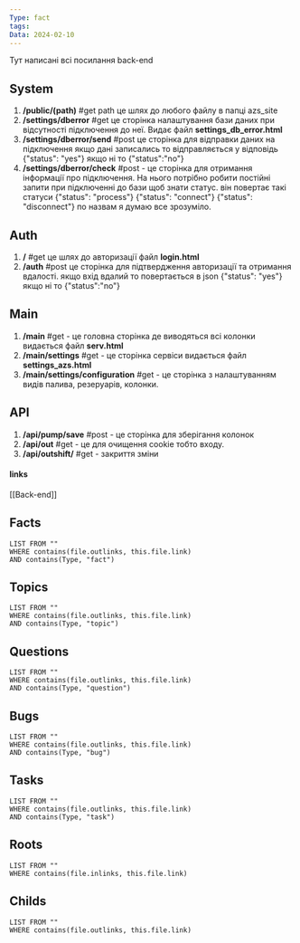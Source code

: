 ```yaml
---
Type: fact
tags: 
Data: 2024-02-10
---
```

Тут написані всі посилання back-end
## System
1. **/public/(path)** #get path це шлях до любого файлу в папці azs_site
2. **/settings/dberror** #get  це сторінка налаштування бази даних при відсутності підключення до неї. Видає файл **settings_db_error.html**
3. **/settings/dberror/send** #post  це сторінка для відправки даних на підключення якщо дані записались то відправляється у відповідь {"status": "yes"} якщо ні то {"status":"no"}
4. **/settings/dberror/check** #post - це сторінка для отримання інформації про підключення. На нього потрібно робити постійні запити при підключенні до бази щоб знати  статус. він повертає такі статуси {"status": "process"} {"status": "connect"} {"status": "disconnect"} по назвам я думаю все зрозуміло.
## Auth
1. **/** #get це шлях до авторизації файл **login.html**
2. **/auth** #post  це сторінка для підтвердження авторизації та отримання вдалості. якщо вхід вдалий то повертається в json {"status": "yes"} якщо ні то {"status":"no"}
## Main
1. **/main** #get - це головна сторінка де виводяться всі колонки видається файл **serv.html**
2. **/main/settings** #get - це сторінка сервіси видається файл **settings_azs.html**
3. **/main/settings/configuration** #get - це сторінка з налаштуванням видів палива, резеруарів, колонки.
## API
1. **/api/pump/save** #post - це сторінка для зберігання колонок
2. **/api/out** #get - це для очищення cookie тобто входу.
3. **/api/outshift/** #get - закриття зміни

#### links
[[Back-end]]
## Facts
```dataview
LIST FROM ""
WHERE contains(file.outlinks, this.file.link)
AND contains(Type, "fact")
```
## Topics
```dataview
LIST FROM ""
WHERE contains(file.outlinks, this.file.link)
AND contains(Type, "topic")
```
## Questions
```dataview
LIST FROM ""
WHERE contains(file.outlinks, this.file.link)
AND contains(Type, "question")
```
## Bugs
```dataview
LIST FROM ""
WHERE contains(file.outlinks, this.file.link)
AND contains(Type, "bug")
```
## Tasks
```dataview
LIST FROM ""
WHERE contains(file.outlinks, this.file.link)
AND contains(Type, "task")
```
## Roots
```dataview
LIST FROM ""
WHERE contains(file.inlinks, this.file.link)
```

## Childs
```dataview
LIST FROM ""
WHERE contains(file.outlinks, this.file.link)
```